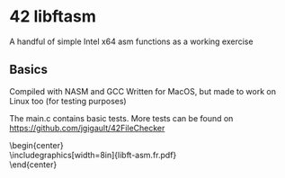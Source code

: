 # 42 libftasm

A handful of simple Intel x64 asm functions as a working exercise

## Basics

Compiled with NASM and GCC
Written for MacOS, but made to work on Linux too (for testing purposes)

The main.c contains basic tests. More tests can be found on https://github.com/jgigault/42FileChecker

\begin{center} <br>
\includegraphics[width=8in]{libft-asm.fr.pdf} <br>
\end{center}

